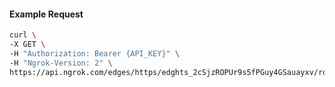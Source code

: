 <!-- Code generated for API Clients. DO NOT EDIT. -->

#### Example Request

```bash
curl \
-X GET \
-H "Authorization: Bearer {API_KEY}" \
-H "Ngrok-Version: 2" \
https://api.ngrok.com/edges/https/edghts_2cSjzROPUr9s5fPGuy4GSauayxv/routes/edghtsrt_2cSjzPihT0pUhnPS6VIP6Vp9gVs/user_agent_filter
```
